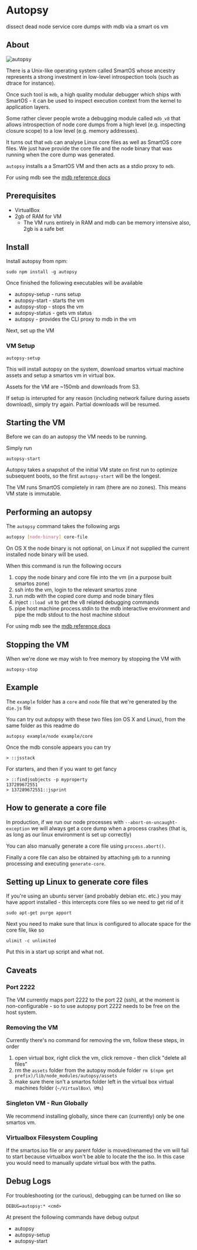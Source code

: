 # Autopsy

dissect dead node service core dumps with mdb via a smart os vm

## About

![autopsy](https://raw.githubusercontent.com/nearform/autopsy/master/rec/autopsy.gif)

There is a Unix-like operating system called SmartOS whose 
ancestry represents a strong investment in low-level 
introspection tools (such as dtrace for instance).

Once such tool is `mdb`, a high quality modular debugger which
ships with SmartOS - it can be used to inspect execution
context from the kernel to application layers.

Some rather clever people wrote a debugging module called `mdb_v8` 
that allows introspection of node core dumps from a high level (e.g.
inspecting closure scope) to a low level (e.g. memory addresses).

It turns out that `mdb` can analyse Linux core files as well
as SmartOS core files. We just have provide the core file 
and the node binary that was running when the core dump was 
generated.

`autopsy` installs a a SmartOS VM and then acts as a 
stdio proxy to `mdb`.

For using mdb see the [mdb reference docs][]

<!--
  TODO: gif screen cast
-->

## Prerequisites

* VirtualBox
* 2gb of RAM for VM
  * The VM runs entirely in RAM and mdb can be memory intensive also, 2gb is a safe bet

## Install

Install autopsy from npm:

```
sudo npm install -g autopsy
```

Once finished the following executables will be available

* autopsy-setup - runs setup
* autopsy-start - starts the vm
* autopsy-stop - stops the vm
* autopsy-status - gets vm status
* autopsy - provides the CLI proxy to mdb in the vm

Next, set up the VM

### VM Setup

```
autopsy-setup
```

This will install autopsy on the system, download smartos
virtual machine assets and setup a smartos vm in virtual box. 

Assets for the VM are ~150mb and downloads from S3.

If setup is interupted for any reason (including network failure
during assets download), simply try again. Partial downloads will
be resumed.

## Starting the VM

Before we can do an autopsy the VM needs to be running. 

Simply run

```
autopsy-start
```

Autopsy takes a snapshot of the initial VM state on first run to
optimize subsequent boots, so the first `autopsy-start` will be 
the longest.

The VM runs SmartOS completely in ram (there are no zones).
This means VM state is immutable.

## Performing an autopsy

The `autopsy` command takes the following args

```sh
autopsy [node-binary] core-file
```

On OS X the node binary is not optional, on Linux
if not supplied the current installed node binary
will be used. 

When this command is run the following occurs

1. copy the node binary and core file into the vm (in a purpose built smartos zone)
2. ssh into the vm, login to the relevant smartos zone
3. run mdb with the copied core dump and node binary files
4. inject `::load v8` to get the v8 related debugging commands
5. pipe host machine process.stdin to the mdb interactive environment and pipe the mdb stdout to the host machine stdout

For using mdb see the [mdb reference docs][]

## Stopping the VM

When we're done we may wish to free memory by stopping the VM with

```
autopsy-stop
```

## Example

The `example` folder has a `core` and `node` file that we're
generated by the `die.js` file 

You can try out autopsy with these two files (on OS X and 
Linux), from the same folder as this readme do

```
autopsy example/node example/core 
```

Once the mdb console appears you can try 

```
> ::jsstack
```

For starters, and then if you want to get fancy 

```
> ::findjsobjects -p myproperty
137289672551
> 137289672551::jsprint
```

## How to generate a core file

In production, if we run our node processes with `--abort-on-uncaught-exception` we will always get a core dump when a process crashes (that is,
as long as our linux environment is set up correctly)

You can also manually generate a core file using `process.abort()`.

Finally a core file can also be obtained by attaching `gdb` to a running processing and executing `generate-core`. 

## Setting up Linux to generate core files

If you're using an ubuntu server (and probably debian etc. etc.) you may have apport installed - this intercepts core files so we need to get rid of it

```
sudo apt-get purge apport
```

Next you need to make sure that linux is configured to allocate
space for the core file, like so

```
ulimit -c unlimited
```

Put this in a start up script and what not.  

## Caveats

### Port 2222

The VM currently maps port 2222 to the port 22 (ssh), at the moment
is non-configurable - so to use autopsy port 2222 needs to be free on the
host system. 

### Removing the VM

Currently there's no command for removing the vm, follow these steps, in order

1. open virtual box, right click the vm, click remove - then click "delete all files"
2. rm the `assets` folder from the autopsy module folder `rm $(npm get prefix)/lib/node_modules/autopsy/assets`
3. make sure there isn't a smartos folder left in the virtual box virtual machines folder (`~/VirtualBox\ VMs`)

### Singleton VM - Run Globally

We recommend installing globally, since there can (currently) only be one
smartos vm. 

### Virtualbox Filesystem Coupling
If the smartos.iso file or any parent folder is moved/renamed
the vm will fail to start because virtualbox won't be able
to locate the the iso. In this case you would need to 
manually update virtual box with the paths.

## Debug Logs

For troubleshooting (or the curious), debugging can be turned 
on like so

```
DEBUG=autopsy:* <cmd>
```

At present the following commands have debug output

* autopsy
* autopsy-setup
* autopsy-start

[mdb reference docs]: https://github.com/joyent/mdb_v8/blob/master/docs/usage.md#node-specific-mdb-command-reference
